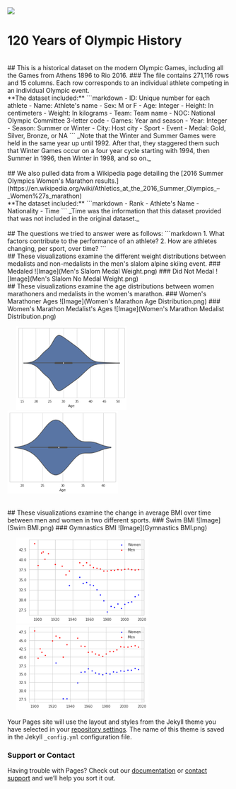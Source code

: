 <html>
  <img src ="https://upload.wikimedia.org/wikipedia/commons/thumb/5/5c/Olympic_rings_without_rims.svg/1200px-Olympic_rings_without_rims.svg.png">
</html>

# 120 Years of Olympic History 
<br/>
## This is a historical dataset on the modern Olympic Games, including all the Games from Athens 1896 to Rio 2016. 
### The file contains 271,116 rows and 15 columns. Each row corresponds to an individual athlete competing in an individual Olympic event. 
<br/>
**The dataset included:**
```markdown
- ID: Unique number for each athlete
- Name: Athlete's name
- Sex: M or F
- Age: Integer
- Height: In centimeters
- Weight: In kilograms
- Team: Team name
- NOC: National Olympic Committee 3-letter code
- Games: Year and season
- Year: Integer
- Season: Summer or Winter
- City: Host city
- Sport
- Event
- Medal: Gold, Silver, Bronze, or NA
```
_Note that the Winter and Summer Games were held in the same year up until 1992. After that, they staggered them such that Winter Games occur on a four year cycle starting with 1994, then Summer in 1996, then Winter in 1998, and so on._
<br/>
<br/>
## We also pulled data from a Wikipedia page detailing the [2016 Summer Olympics Women's Marathon results.](https://en.wikipedia.org/wiki/Athletics_at_the_2016_Summer_Olympics_–_Women%27s_marathon) 
<br/>
**The dataset included:**
```markdown
- Rank
- Athlete's Name
- Nationality
- Time
```
_Time was the information that this dataset provided that was not included in the original dataset._
<br/>
<br/>
## The questions we tried to answer were as follows:
```markdown
1. What factors contribute to the performance of an athlete?
2. How are athletes changing, per sport, over time?
```
<br/>
## These visualizations examine the different weight distributions between medalists and non-medalists in the men's slalom alpine skiing event. 
### Medaled 
![Image](Men's Slalom Medal Weight.png)
### Did Not Medal 
![Image](Men's Slalom No Medal Weight.png)

<br/>
## These visualizations examine the age distributions between women marathoners and medalists in the women's marathon.
### Women's Marathoner Ages
![Image](Women's Marathon Age Distribution.png)
### Women's Marathon Medalist's Ages
![Image](Women's Marathon Medalist Distribution.png)

<p float="center">
  <img src="Women's Marathon Age Distribution.png" width="250" title="Women's Marathoner Ages" hspace="20"/>
  <img src="Women's Marathon Medalist Distribution.png" width="250" /> 
</p>

<br/>
## These visualizations examine the change in average BMI over time between men and women in two different sports. 
### Swim BMI
![Image](Swim BMI.png)
### Gymnastics BMI
![Image](Gymnastics BMI.png)


<p float="center">
  <img src="Gymnastics BMI.png" width="300" title="Gymnastics BMI" hspace="20"/>
  <img src="Swim BMI.png" width="300" title="Swim BMI" hspace="20"/> 
</p>





Your Pages site will use the layout and styles from the Jekyll theme you have selected in your [repository settings](https://github.com/goulce01/DataVisualizationProject/settings). The name of this theme is saved in the Jekyll `_config.yml` configuration file.

### Support or Contact

Having trouble with Pages? Check out our [documentation](https://help.github.com/categories/github-pages-basics/) or [contact support](https://github.com/contact) and we’ll help you sort it out.
